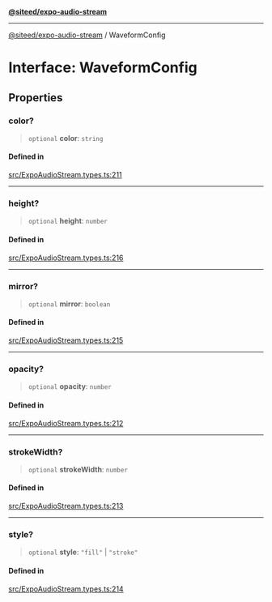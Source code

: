 [**@siteed/expo-audio-stream**](../README.md)

***

[@siteed/expo-audio-stream](../README.md) / WaveformConfig

# Interface: WaveformConfig

## Properties

### color?

> `optional` **color**: `string`

#### Defined in

[src/ExpoAudioStream.types.ts:211](https://github.com/deeeed/expo-audio-stream/blob/71a0885b08cf9587c875aadb11f6a65ac1fc6af9/packages/expo-audio-stream/src/ExpoAudioStream.types.ts#L211)

***

### height?

> `optional` **height**: `number`

#### Defined in

[src/ExpoAudioStream.types.ts:216](https://github.com/deeeed/expo-audio-stream/blob/71a0885b08cf9587c875aadb11f6a65ac1fc6af9/packages/expo-audio-stream/src/ExpoAudioStream.types.ts#L216)

***

### mirror?

> `optional` **mirror**: `boolean`

#### Defined in

[src/ExpoAudioStream.types.ts:215](https://github.com/deeeed/expo-audio-stream/blob/71a0885b08cf9587c875aadb11f6a65ac1fc6af9/packages/expo-audio-stream/src/ExpoAudioStream.types.ts#L215)

***

### opacity?

> `optional` **opacity**: `number`

#### Defined in

[src/ExpoAudioStream.types.ts:212](https://github.com/deeeed/expo-audio-stream/blob/71a0885b08cf9587c875aadb11f6a65ac1fc6af9/packages/expo-audio-stream/src/ExpoAudioStream.types.ts#L212)

***

### strokeWidth?

> `optional` **strokeWidth**: `number`

#### Defined in

[src/ExpoAudioStream.types.ts:213](https://github.com/deeeed/expo-audio-stream/blob/71a0885b08cf9587c875aadb11f6a65ac1fc6af9/packages/expo-audio-stream/src/ExpoAudioStream.types.ts#L213)

***

### style?

> `optional` **style**: `"fill"` \| `"stroke"`

#### Defined in

[src/ExpoAudioStream.types.ts:214](https://github.com/deeeed/expo-audio-stream/blob/71a0885b08cf9587c875aadb11f6a65ac1fc6af9/packages/expo-audio-stream/src/ExpoAudioStream.types.ts#L214)
